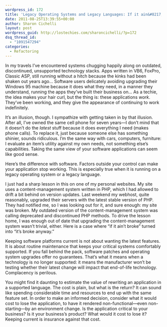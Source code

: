 ```yaml
---
wordpress_id: 172
title: 'Legacy Operating Systems and Legacy Languages: If it ain&#8217;t broke, it still needs fixing'
date: 2011-08-25T13:39:55+00:00
author: Sharon Cichelli
layout: post
wordpress_guid: http://lostechies.com/sharoncichelli/?p=172
dsq_thread_id:
  - "1091547294"
categories:
  - Refactoring
---
```

In my travels I&#8217;ve encountered systems chugging happily along on outdated, discontinued, unsupported technology stacks. Apps written in VB6, FoxPro, Classic ASP, still running without a hitch because the kinks had been shaken out years ago&#8230; Software users delicately avoiding upgrading their Windows 95 machine because it does what they need, in a manner they understand, running the apps they&#8217;ve built their business on&#8230; As a techie, the idea makes your hair curl, but the thing is: these applications _work_. They&#8217;ve been working, and they give the appearance of continuing to work indefinitely.

It&#8217;s an illusion, though. I sympathize with getting taken in by that illusion. After all, I&#8217;ve owned the same cell phone for seven years—I don&#8217;t mind that it doesn&#8217;t do the _latest_ stuff because it does everything I need (makes phone calls). To replace it, just because someone else has something shinier, sounds ridiculous. I&#8217;m the same way with cars, computers, furniture: I evaluate an item&#8217;s utility against my own needs, not something else&#8217;s capabilities. Taking the same view of your software applications can seem like good sense.

Here&#8217;s the difference with software. Factors outside your control can make your application stop working. This is especially true when it is running on a legacy operating system or a legacy language.

I just had a sharp lesson in this on one of my personal websites. My site uses a content-management system written in PHP, which I had allowed to drift a bit behind on version updates. Last weekend my webhost, quite reasonably, upgraded their servers with the latest stable version of PHP. They had notified me, so I was looking out for it, and sure enough: my site was broken. My outdated version of the content-management system was calling deprecated and discontinued PHP methods. To drive the lesson home, I was enough out of date that upgrading the content-management system wasn&#8217;t trivial, either. Here is a case where &#8220;if it ain&#8217;t broke&#8221; turned into &#8220;it&#8217;s broke anyway.&#8221;

Keeping software platforms current is not about wanting the latest features. It is about routine maintenance that keeps your critical systems comfortably supported. If you fall behind the pack, software patches and operating system upgrades offer no guarantees. That&#8217;s what it means when a technology is no longer supported: it means the manufacturer won&#8217;t be testing whether their latest change will impact that end-of-life technology. Complacency is perilous.

You might find it daunting to estimate the value of rewriting an application in a supported language. The cost is plain, but what is the return? It can sound like spending considerable time and resources to end up with the same feature set. In order to make an informed decision, consider what it would cost to lose the application, to have it rendered non-functional&mdash;even non-starting&mdash;by an environment change. Is the application critical to your business? Is it your business&#8217;s product? What would it cost to lose it? Keeping current is insurance against that cost.